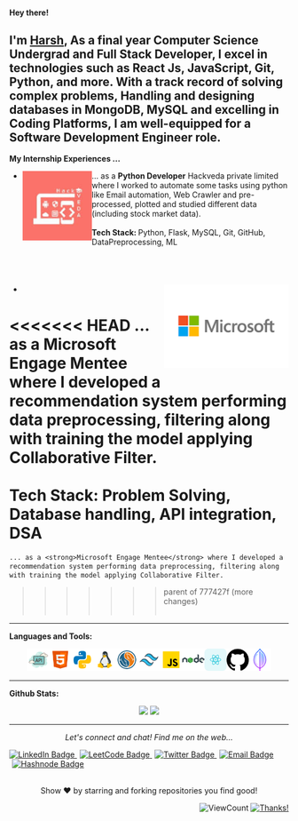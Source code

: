 <h4> Hey there! <img src="" width="30px"></h4>

I'm [Harsh](), As a final year Computer Science Undergrad and Full Stack Developer, I excel in technologies such as React Js, JavaScript, Git, Python, and more. With a track record of solving complex problems, Handling and designing databases in MongoDB, MySQL and excelling in Coding Platforms, I am well-equipped for a Software Development Engineer role.
 ---
 
**My Internship Experiences ...**

- <div>
    <img width="125" height="125" align='left' src="./assets/hackveda.jpg" >
    ... as a <strong>Python Developer</strong> Hackveda private limited where I worked to automate some tasks using python like Email automation, Web Crawler and pre-processed, plotted and studied different data (including stock market data).
    <br />
    <br/>
    <strong>Tech Stack: </strong> Python, Flask, MySQL, Git, GitHub, DataPreprocessing, ML 
    <br /> 
    <br /> 
    <br />
  </div>
  <br/>
  <br/>
- <div>
    <img width="225" height="150" align='right' src="./assets/microsoft.png" >
<<<<<<< HEAD
    ... as a <strong>Microsoft Engage Mentee</strong> where I developed a recommendation system performing data preprocessing, filtering along with training the model applying Collaborative Filter. 
    <br/>
    <br/>
    <strong>Tech Stack: </strong> Problem Solving, Database handling, API integration, DSA
=======
    ... as a <strong>Microsoft Engage Mentee</strong> where I developed a recommendation system performing data preprocessing, filtering along with training the model applying Collaborative Filter.
>>>>>>> parent of 777427f (more changes)
    <br />
    <br />
  </div> 

 ---
 
**Languages and Tools:**

<p align="center">

  <div align="center">
  
  <code><img height="40" src="./assets/api.png"></code><code><img height="40 " src="/assets/html.png"></code><code><img height="40" src="./assets/python.png"></code><code><img height="40" src="./assets/linux.png"></code><code><img height="40" src="./assets/mySql.png"></code><code><img height="40" src="./assets/tailwindcss.png"></code><code><img height="40" src="./assets/js.png"></code><code><img height="40" src="./assets/nodeJs.png"></code><code><img height="40" src="./assets/react.png"></code><code><img height="40" src="./assets/github.png"></code><code><img height="40" src="./assets/mongoDb.png"></code>
  </div>
  </p>

 ---
 
**Github Stats:**

<p align="center">
  
  <img src="https://github-readme-stats.vercel.app/api?username=HarshUmpoxy&count_private=true&show_icons=true&theme=dracula&line_height=33">
  <img src="https://github-readme-stats.vercel.app/api/top-langs/?username=HarshUmpoxy&count_private=true&hide=html,scss,,ejs&theme=dracula&line_height=10">

</p>

 ---
 
<p align="center">
  <i>Let's connect and chat! Find me on the web...</i>
  
   <!-- [![Website Badge](https://img.shields.io/badge/Portfolio.com-47CCCC?style=flat&logo=Google-Chrome&logoColor=white&link=https://verma-anushka.github.io/anushkaverma/)][![Linkedin Badge](https://img.shields.io/badge/-LinkedIn-blue?style=flat-square&logo=Linkedin&logoColor=white&link=https://www.linkedin.com/in/harsh-kumar-24318b207/)][![HashNode Badge](https://img.shields.io/badge/-Hashnode-007acc?style=flat&logo=hashnode&logoColor=white&link=https://hashnode.com/@HarshUmpoxy)][![Gmail Badge](https://img.shields.io/badge/-v.emailbadge?style=flat-square&logo=Gmail&logoColor=white&link=mailto:v.harshgarg2550@gmail.com)][![Twitter Badge](https://img.shields.io/badge/-HarshUmpoxy-1DA1F2?style=flat&logo=twitter&logoColor=white&link=https://twitter.com/HarshUmpoxy)][![Leetcode Badge](https://img.shields.io/badge/-algoacer-2EC866?style=flat&logo=leetcode&logoColor=white&link=https://leetcode.com/algoacer/)]
    -->
  <div id="badges">
  <a href="https://www.linkedin.com/in/harsh-kumar-24318b207/">
    <img src="https://img.shields.io/badge/LinkedIn-blue?style=for-the-badge&logo=linkedin&logoColor=white" alt="LinkedIn Badge"/>
  </a>
  <a href="https://leetcode.com/algoacer/" style="margin-left: 5px;">
    <img src="https://img.shields.io/badge/LeetCode-orange?style=for-the-badge&logo=leetcode&logoColor=white" alt="LeetCode Badge"/>
  </a>
  <a href="https://twitter.com/HarshUmpoxy" style="margin-left: 5px;">
    <img src="https://img.shields.io/badge/Twitter-blue?style=for-the-badge&logo=twitter&logoColor=white" alt="Twitter Badge"/>
  </a>
  <a href="mailto:v.harshgarg2550@gmail.com" style="margin-left: 5px;">
    <img src="https://img.shields.io/badge/Email-red?style=for-the-badge&logo=gmail&logoColor=white" alt="Email Badge"/>
  </a>
  <a href="https://hashnode.com/@HarshUmpoxy" style="margin-left: 5px;">
    <img src="https://img.shields.io/badge/Hashnode-blue?style=for-the-badge&logo=hashnode&logoColor=white" alt="Hashnode Badge"/>
  </a>
</div>

   <br/>
   
  <p align="center">
    Show ❤️ by starring and forking repositories you find good!
  </p>
</p>

<div align="right">
  
![ViewCount](https://views.whatilearened.today/views/github/HarshUmpoxy/HarshUmpoxy.svg) [![Thanks!](https://img.shields.io/badge/Thanks%20for%20visiting-!-1EAEDB.svg)](https://HarshUmpoxy.github.io/HarshUmpoxy/)

</div>


